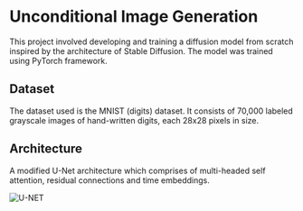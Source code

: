 # Unconditional Image Generation

This project involved developing and training a diffusion model from scratch inspired by the architecture of Stable Diffusion. The model was trained using PyTorch framework.

## Dataset 

The dataset used is the MNIST (digits) dataset. It consists of 70,000 labeled grayscale images of hand-written digits, each 28x28 pixels in size.

## Architecture

A modified U-Net architecture which comprises of multi-headed self attention, residual connections and time embeddings.

![U-NET](https://github.com/Parth-Agarwal216/Image_Generation/assets/118837763/f6d09ec8-b2f6-430e-9dce-faa48f63c963)
